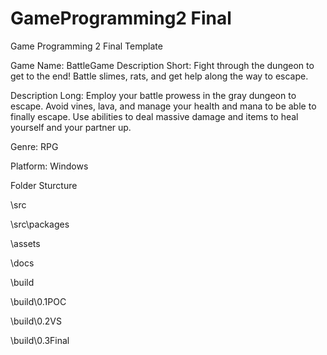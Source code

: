 # GameProgramming2 Final
 Game Programming 2 Final Template

Game Name: BattleGame
Description Short:  Fight through the dungeon to get to the end! Battle slimes, rats, and get help along the way to escape.

Description Long:	Employ your battle prowess in the gray dungeon to escape. Avoid vines, lava, and manage your health and mana to be able to finally escape. Use abilities to deal massive damage and items to heal yourself and your partner up.

Genre: RPG

Platform: Windows

Folder Sturcture

\src

\src\packages

\assets

\docs

\build

\build\0.1POC

\build\0.2VS

\build\0.3Final
